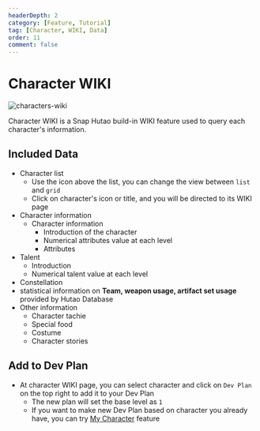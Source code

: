 ```yaml
---
headerDepth: 2
category: [Feature, Tutorial]
tag: [Character, WIKI, Data]
order: 11
comment: false
---
```


# Character WIKI

![characters-wiki](https://img.alicdn.com/imgextra/i2/1797064093/O1CN01NbT4Kn1g6e0wf51ft_!!1797064093.png_.webp)

Character WIKI is a Snap Hutao build-in WIKI feature used to query each character's information.

## Included Data

- Character list
  - Use the icon above the list, you can change the view between `list` and `grid`
  - Click on character's icon or title, and you will be directed to its WIKI page
- Character information
  - Character information
    - Introduction of the character
    - Numerical attributes value at each level
    - Attributes
- Talent
  - Introduction
  - Numerical talent value at each level
- Constellation
- statistical information on **Team, weapon usage, artifact set usage** provided by Hutao Database
- Other information
  - Character tachie
  - Special food
  - Costume
  - Character stories

## Add to Dev Plan

- At character WIKI page, you can select character and click on `Dev Plan` on the top right to add it to your Dev Plan
  - The new plan will set the base level as `1`
  - If you want to make new Dev Plan based on character you already have, you can try [My Character](character-data.html) feature
